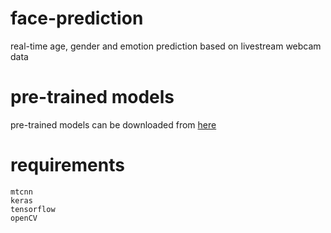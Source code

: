 # face-prediction
real-time age, gender and emotion prediction based on livestream webcam data

# pre-trained models
pre-trained models can be downloaded from [here](https://drive.google.com/file/d/1NvushEV_jqOcjT2zDv0CmUX-XJXJ7Epy/view?usp=sharing)

# requirements
    mtcnn
    keras
    tensorflow
    openCV

